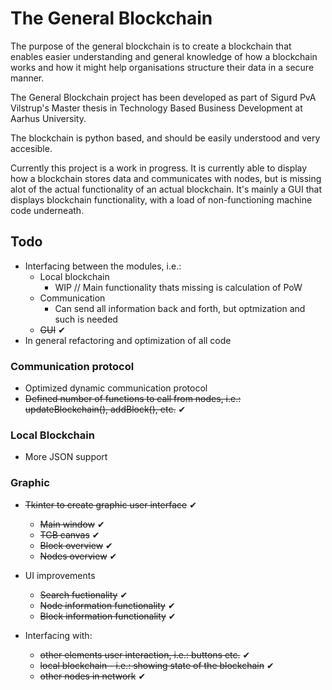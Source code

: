 # The General Blockchain

The purpose of the general blockchain is to create a blockchain that enables easier understanding and general knowledge of how a blockchain works and how it might help organisations structure their data in a secure manner.

The General Blockchain project has been developed as part of Sigurd PvA Vilstrup's Master thesis in Technology Based Business Development at Aarhus University.

The blockchain is python based, and should be easily understood and very accesible.

Currently this project is a work in progress. It is currently able to display how a blockchain stores data and communicates with nodes, but is missing alot of the actual functionality of an actual blockchain. It's mainly a GUI that displays blockchain functionality, with a load of non-functioning machine code underneath.

## Todo

- Interfacing between the modules, i.e.:
  - Local blockchain
    - WIP // Main functionality thats missing is calculation of PoW 
  - Communication
    - Can send all information back and forth, but optmization and such is needed
  - ~~GUI~~ ✔
- In general refactoring and optimization of all code

### Communication protocol

- Optimized dynamic communication protocol
- ~~Defined number of functions to call from nodes, i.e.: updateBlockchain(), addBlock(), etc.~~ ✔

### Local Blockchain

- More JSON support

### Graphic

- ~~Tkinter to create graphic user interface~~ ✔

  - ~~Main window~~ ✔
  - ~~TGB canvas~~ ✔
  - ~~Block overview~~ ✔
  - ~~Nodes overview~~ ✔

- UI improvements

  - ~~Search fuctionality~~ ✔
  - ~~Node information functionality~~ ✔
  - ~~Block information functionality~~ ✔

- Interfacing with:
  - ~~other elements user interaction, i.e.: buttons etc.~~ ✔
  - ~~local blockchain - i.e.: showing state of the blockchain~~ ✔
  - ~~other nodes in network~~ ✔
